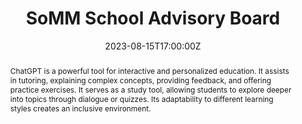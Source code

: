 ---
title: "SoMM School Advisory Board"
event: "SoMM School Advisory Board"
event_url: "https://example.org"
location: Curtin University
address:
  street: Kent Street
  city: Bentley
  region: WA
  postcode: '6102'
  country: Australia
summary: "ChatGPT Revolutionising Learning and Teaching Through AI Interaction."
abstract: "ChatGPT is a powerful tool for interactive and personalized education. It assists in tutoring, explaining complex concepts, providing feedback, and offering practice exercises. It serves as a study tool, allowing students to explore deeper into topics through dialogue or quizzes. Its adaptability to different learning styles creates an inclusive environment."
date: '2023-08-15T17:00:00Z'
header:
  teaser: https://images.unsplash.com/photo-1587825140708-dfaf72ae4b04
  overlay_image: https://images.unsplash.com/photo-1587825140708-dfaf72ae4b04
  overlay_filter: 0.7
  caption: "Photo credit: [**Unsplash**](https://unsplash.com)"
date_end: '2023-08-15T17:45:00Z'
categories: [ChatGPT, AI in Education, Personalized Learning, Interactive Education, Tutoring, Feedback, Inclusive Learning, Curtin University]
excerpt: ""
---